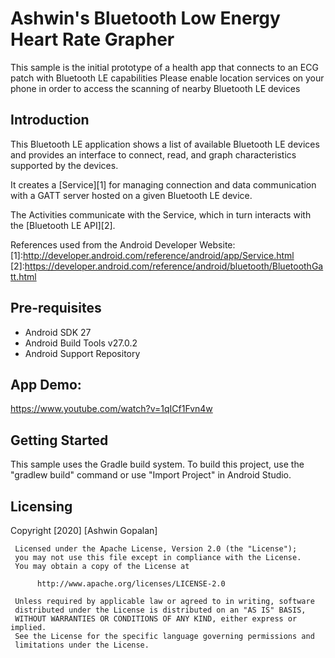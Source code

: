 
Ashwin's Bluetooth Low Energy Heart Rate Grapher
===================================

This sample is the initial prototype of a health app that connects to an ECG patch with Bluetooth LE capabilities
Please enable location services on your phone in order to access the scanning of nearby Bluetooth LE devices

Introduction
------------

This Bluetooth LE application shows a list of available Bluetooth LE devices and provides
an interface to connect, read, and graph characteristics supported by the devices.

It creates a [Service][1] for managing connection and data communication with a GATT server
hosted on a given Bluetooth LE device.

The Activities communicate with the Service, which in turn interacts with the [Bluetooth LE API][2].

References used from the Android Developer Website:
[1]:http://developer.android.com/reference/android/app/Service.html
[2]:https://developer.android.com/reference/android/bluetooth/BluetoothGatt.html

Pre-requisites
--------------

- Android SDK 27
- Android Build Tools v27.0.2
- Android Support Repository

App Demo:
-------------

https://www.youtube.com/watch?v=1qICf1Fvn4w

Getting Started
---------------

This sample uses the Gradle build system. To build this project, use the
"gradlew build" command or use "Import Project" in Android Studio.

Licensing
---------------
Copyright [2020] [Ashwin Gopalan]

     Licensed under the Apache License, Version 2.0 (the "License");
     you may not use this file except in compliance with the License.
     You may obtain a copy of the License at

          http://www.apache.org/licenses/LICENSE-2.0

     Unless required by applicable law or agreed to in writing, software
     distributed under the License is distributed on an "AS IS" BASIS,
     WITHOUT WARRANTIES OR CONDITIONS OF ANY KIND, either express or implied.
     See the License for the specific language governing permissions and
     limitations under the License.
